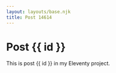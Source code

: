 ```yaml
---
layout: layouts/base.njk
title: Post 14614
---
```


# Post {{ id }}

This is post {{ id }} in my Eleventy project.

